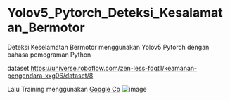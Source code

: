 # Yolov5_Pytorch_Deteksi_Kesalamatan_Bermotor
Deteksi Keselamatan Bermotor menggunakan Yolov5 Pytorch dengan bahasa pemograman Python

dataset
https://universe.roboflow.com/zen-less-fdqt1/keamanan-pengendara-xxg06/dataset/8

Lalu Training menggunakan [Google Co](https://colab.research.google.com/)
![image](https://github.com/vandot5647/Yolov5_Pytorch_Deteksi_Kesalamatan_Bermotor/assets/95358566/0c35575c-7d38-4195-a972-f160ff1fdcfd)
